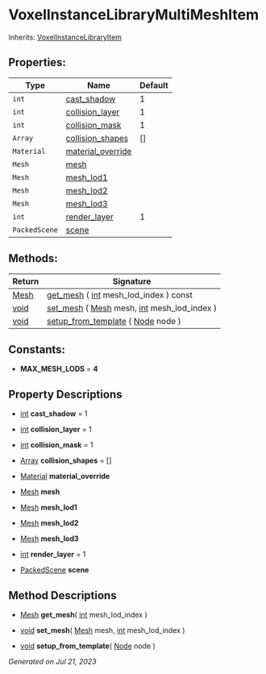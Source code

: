 # VoxelInstanceLibraryMultiMeshItem

Inherits: [VoxelInstanceLibraryItem](api/VoxelInstanceLibraryItem.md)




## Properties: 


Type           | Name                                       | Default 
-------------- | ------------------------------------------ | --------
`int`          | [cast_shadow](#i_cast_shadow)              | 1       
`int`          | [collision_layer](#i_collision_layer)      | 1       
`int`          | [collision_mask](#i_collision_mask)        | 1       
`Array`        | [collision_shapes](#i_collision_shapes)    | []      
`Material`     | [material_override](#i_material_override)  |         
`Mesh`         | [mesh](#i_mesh)                            |         
`Mesh`         | [mesh_lod1](#i_mesh_lod1)                  |         
`Mesh`         | [mesh_lod2](#i_mesh_lod2)                  |         
`Mesh`         | [mesh_lod3](#i_mesh_lod3)                  |         
`int`          | [render_layer](#i_render_layer)            | 1       
`PackedScene`  | [scene](#i_scene)                          |         
<p></p>

## Methods: 


Return                                                                  | Signature                                                                                                                                                                                     
----------------------------------------------------------------------- | ----------------------------------------------------------------------------------------------------------------------------------------------------------------------------------------------
[Mesh](https://docs.godotengine.org/en/stable/classes/class_mesh.html)  | [get_mesh](#i_get_mesh) ( [int](https://docs.godotengine.org/en/stable/classes/class_int.html) mesh_lod_index ) const                                                                         
[void](#)                                                               | [set_mesh](#i_set_mesh) ( [Mesh](https://docs.godotengine.org/en/stable/classes/class_mesh.html) mesh, [int](https://docs.godotengine.org/en/stable/classes/class_int.html) mesh_lod_index )  
[void](#)                                                               | [setup_from_template](#i_setup_from_template) ( [Node](https://docs.godotengine.org/en/stable/classes/class_node.html) node )                                                                 
<p></p>

## Constants: 

- **MAX_MESH_LODS** = **4**

## Property Descriptions

- [int](https://docs.godotengine.org/en/stable/classes/class_int.html)<span id="i_cast_shadow"></span> **cast_shadow** = 1


- [int](https://docs.godotengine.org/en/stable/classes/class_int.html)<span id="i_collision_layer"></span> **collision_layer** = 1


- [int](https://docs.godotengine.org/en/stable/classes/class_int.html)<span id="i_collision_mask"></span> **collision_mask** = 1


- [Array](https://docs.godotengine.org/en/stable/classes/class_array.html)<span id="i_collision_shapes"></span> **collision_shapes** = []


- [Material](https://docs.godotengine.org/en/stable/classes/class_material.html)<span id="i_material_override"></span> **material_override**


- [Mesh](https://docs.godotengine.org/en/stable/classes/class_mesh.html)<span id="i_mesh"></span> **mesh**


- [Mesh](https://docs.godotengine.org/en/stable/classes/class_mesh.html)<span id="i_mesh_lod1"></span> **mesh_lod1**


- [Mesh](https://docs.godotengine.org/en/stable/classes/class_mesh.html)<span id="i_mesh_lod2"></span> **mesh_lod2**


- [Mesh](https://docs.godotengine.org/en/stable/classes/class_mesh.html)<span id="i_mesh_lod3"></span> **mesh_lod3**


- [int](https://docs.godotengine.org/en/stable/classes/class_int.html)<span id="i_render_layer"></span> **render_layer** = 1


- [PackedScene](https://docs.godotengine.org/en/stable/classes/class_packedscene.html)<span id="i_scene"></span> **scene**


## Method Descriptions

- [Mesh](https://docs.godotengine.org/en/stable/classes/class_mesh.html)<span id="i_get_mesh"></span> **get_mesh**( [int](https://docs.godotengine.org/en/stable/classes/class_int.html) mesh_lod_index ) 


- [void](#)<span id="i_set_mesh"></span> **set_mesh**( [Mesh](https://docs.godotengine.org/en/stable/classes/class_mesh.html) mesh, [int](https://docs.godotengine.org/en/stable/classes/class_int.html) mesh_lod_index ) 


- [void](#)<span id="i_setup_from_template"></span> **setup_from_template**( [Node](https://docs.godotengine.org/en/stable/classes/class_node.html) node ) 


_Generated on Jul 21, 2023_
